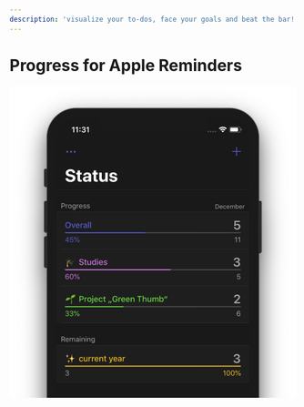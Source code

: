 ```yaml
---
description: 'visualize your to-dos, face your goals and beat the bar!'
---
```


# Progress for Apple Reminders

![Progress provides visualizations based on data from Apple Reminders](../.gitbook/assets/progress-for-apple-reminders.png)

